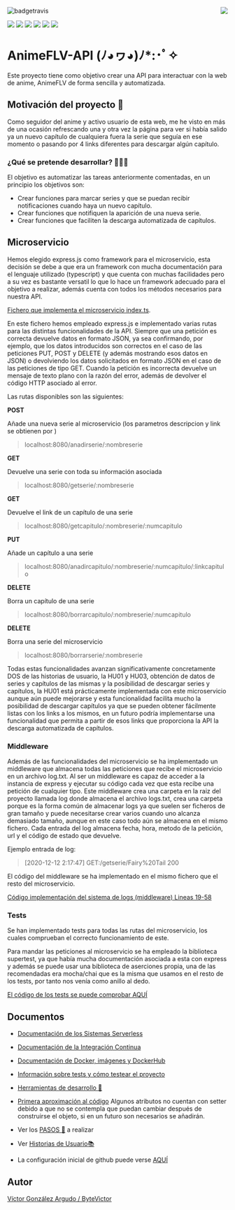 ![badgetravis](https://img.shields.io/travis/com/bytevictor/animeflv-api?label=Travis&style=for-the-badge) <img align="right" src="https://img.shields.io/circleci/build/github/bytevictor/AnimeFLV-API?label=CircleCI&style=for-the-badge">

![](https://img.shields.io/github/milestones/progress-percent/bytevictor/animeflv-api/1?style=flat-square) ![](https://img.shields.io/github/milestones/progress-percent/bytevictor/animeflv-api/2?style=flat-square) ![](https://img.shields.io/github/milestones/progress-percent/bytevictor/animeflv-api/3?style=flat-square) ![](https://img.shields.io/github/milestones/progress-percent/bytevictor/animeflv-api/4?style=flat-square) ![](https://img.shields.io/github/milestones/progress-percent/bytevictor/animeflv-api/5?style=flat-square) ![](https://img.shields.io/github/milestones/progress-percent/bytevictor/animeflv-api/6?style=flat-square)

# AnimeFLV-API              	(ﾉ◕ヮ◕)ﾉ*:･ﾟ✧

Este proyecto tiene como objetivo crear una API para interactuar con la web de anime, AnimeFLV de forma sencilla y automatizada.

## Motivación del proyecto 🦾

Como seguidor del anime y activo usuario de esta web, me he visto en más de una ocasión refrescando una y otra vez la página para ver si había salido ya un nuevo capítulo de cualquiera fuera la serie que seguía en ese momento o pasando por 4 links diferentes para descargar algún capítulo.
### ¿Qué se pretende desarrollar? 👨🏻‍💻
El objetivo es automatizar las tareas anteriormente comentadas, en un principio los objetivos son:

 - Crear funciones para marcar series y que se puedan recibir notificaciones cuando haya un nuevo capítulo.
 - Crear funciones que notifiquen la aparición de una nueva serie.
 - Crear funciones que faciliten la descarga automatizada de capítulos.

## Microservicio

Hemos elegido express.js como framework para el microservicio, esta decisión se debe a que era un framework con mucha documentación para el lenguaje utilizado (typescript) y que cuenta con muchas facilidades pero a su vez es bastante versatil lo que lo hace un framework adecuado para el objetivo a realizar, además cuenta con todos los métodos necesarios para nuestra API.

[Fichero que implementa el microservicio index.ts](https://github.com/bytevictor/AnimeFLV-API/blob/master/src/index.ts).

En este fichero hemos empleado express.js e implementado varias rutas para las distintas funcionalidades de la API.
Siempre que una petición es correcta devuelve datos en formato JSON, ya sea confirmando, por ejemplo, que los datos introducidos son correctos en el caso de las peticiones PUT, POST y DELETE (y además mostrando esos datos en JSON) o devolviendo los datos solicitados en formato JSON en el caso de las peticiones de tipo GET.
Cuando la petición es incorrecta devuelve un mensaje de texto plano con la razón del error, además de devolver el código HTTP asociado al error. 

Las rutas disponibles son las siguientes:

**POST**

Añade una nueva serie al microservicio (los parametros descripcion y link se obtienen por )
> localhost:8080/anadirserie/:nombreserie

**GET** 

Devuelve una serie con toda su información asociada

> localhost:8080/getserie/:nombreserie

**GET**

Devuelve el link de un capítulo de una serie

> localhost:8080/getcapitulo/:nombreserie/:numcapitulo

**PUT**

Añade un capítulo a una serie 

> localhost:8080/anadircapitulo/:nombreserie/:numcapitulo/:linkcapitulo

**DELETE**

Borra un capítulo de una serie

> localhost:8080/borrarcapitulo/:nombreserie/:numcapitulo

**DELETE**

Borra una serie del microservicio

> localhost:8080/borrarserie/:nombreserie

Todas estas funcionalidades avanzan significativamente concretamente DOS de las historias de usuario, la HU01 y HU03, obtención de datos de series y capítulos de las mismas y la posibilidad de descargar series y capítulos, la HU01 está prácticamente implementada con este microservicio aunque aún puede mejorarse y esta funcionalidad facilita mucho la posibilidad de descargar capítulos ya que se pueden obtener fácilmente listas con los links a los mismos, en un futuro podría implementarse una funcionalidad que permita a partir de esos links que proporciona la API la descarga automatizada de capítulos.

### Middleware

Además de las funcionalidades del microservicio se ha implementado un middleware que almacena todas las peticiones que recibe el microservicio en un archivo log.txt.
Al ser un middleware es capaz de acceder a la instancia de express y ejecutar su código cada vez que esta recibe una petición de cualquier tipo.
Este middleware crea una carpeta en la raiz del proyecto llamada log donde almacena el archivo logs.txt, crea una carpeta porque es la forma común de almacenar logs ya que suelen ser ficheros de gran tamaño y puede necesitarse crear varios cuando uno alcanza demasiado tamaño, aunque en este caso todo aún se almacena en el mismo fichero.
Cada entrada del log almacena fecha, hora, metodo de la petición, url y el código de estado que devuelve.

Ejemplo entrada de log:

> [2020-12-12 2:17:47] GET:/getserie/Fairy%20Tail 200

El código del middleware se ha implementado en el mismo fichero que el resto del microservicio.

[Código implementación del sistema de logs (middleware) Lineas 19-58](https://github.com/bytevictor/AnimeFLV-API/blob/master/src/index.ts)

### Tests

Se han implementado tests para todas las rutas del microservicio, los cuales comprueban el correcto funcionamiento de este.

Para mandar las peticiones al microservicio se ha empleado la biblioteca supertest, ya que había mucha documentación asociada a esta con express y además se puede usar una biblioteca de aserciones propia, una de las recomendadas era mocha/chai que es la misma que usamos en el resto de los tests, por tanto nos venía como anillo al dedo.

[El código de los tests se puede comprobar AQUÍ](https://github.com/bytevictor/AnimeFLV-API/blob/master/tests/index.spec.js)

## Documentos

- [Documentación de los Sistemas Serverless]()

- [Documentación de la Integración Continua](https://github.com/ByteVictor/AnimeFLV-API/blob/master/docs/integracioncontinua/ci.md)

- [Documentación de Docker, imágenes y DockerHub](https://github.com/ByteVictor/AnimeFLV-API/blob/master/docs/doc_docker/docker.md)

- [Información sobre tests y cómo testear el proyecto](https://github.com/bytevictor/AnimeFLV-API/blob/master/docs/tests/tests.md)

- [Herramientas de desarrollo 🧰](https://github.com/bytevictor/AnimeFLV-API/blob/master/docs/herramientas/herramientas.md)

- [Primera aproximación al código](https://github.com/ByteVictor/AnimeFLV-API/blob/master/src/serie.ts)
Algunos atributos no cuentan con setter debido a que no se contempla que puedan cambiar después de construirse el objeto, si en un futuro son necesarios se añadirán.

- Ver los [PASOS 🦶](https://github.com/ByteVictor/AnimeFLV-API/blob/master/docs/pasos/pasos.md) a realizar 

- Ver [Historias de Usuario📚](https://github.com/ByteVictor/AnimeFLV-API/blob/master/docs/historias_usuario/historiasdeusuario.md )

- La configuración inicial de github puede verse [AQUÍ](https://github.com/ByteVictor/AnimeFLV-API/blob/master/docs/configuracion_inicial/configuracion_inicial.md)

## Autor
[Víctor González Argudo / ByteVictor](https://github.com/ByteVictor) 